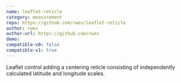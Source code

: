 ```yaml
---
name: leaflet-reticle
category: measurement
repo: https://github.com/rwev/leaflet-reticle
author: rwev
author-url: https://github.com/rwev
demo: 
compatible-v0: false
compatible-v1: true
---
```


Leaflet control adding a centering reticle consisting of independently calculated latitude and longitude scales.
